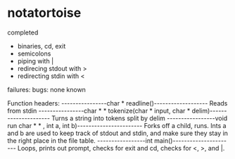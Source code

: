 # notatortoise

completed
* binaries, cd, exit
* semicolons
* piping with |
* redirecing stdout with >
* redirecting stdin with <

failures:
bugs: none known

Function headers:
----------------char * readline()-------------------
Reads from stdin
----------------char * *  tokenize(char * input, char * delim)---------------------
Turns a string into tokens split by delim
-----------------void run char * * , int a, int b)-----------------------
Forks off a child, runs. Ints a and b are used to keep track of stdout and stdin, and make sure they stay in the right place in the file table.
-----------------int main()----------------------
Loops, prints out prompt, checks for exit and cd, checks for <, >, and |.



